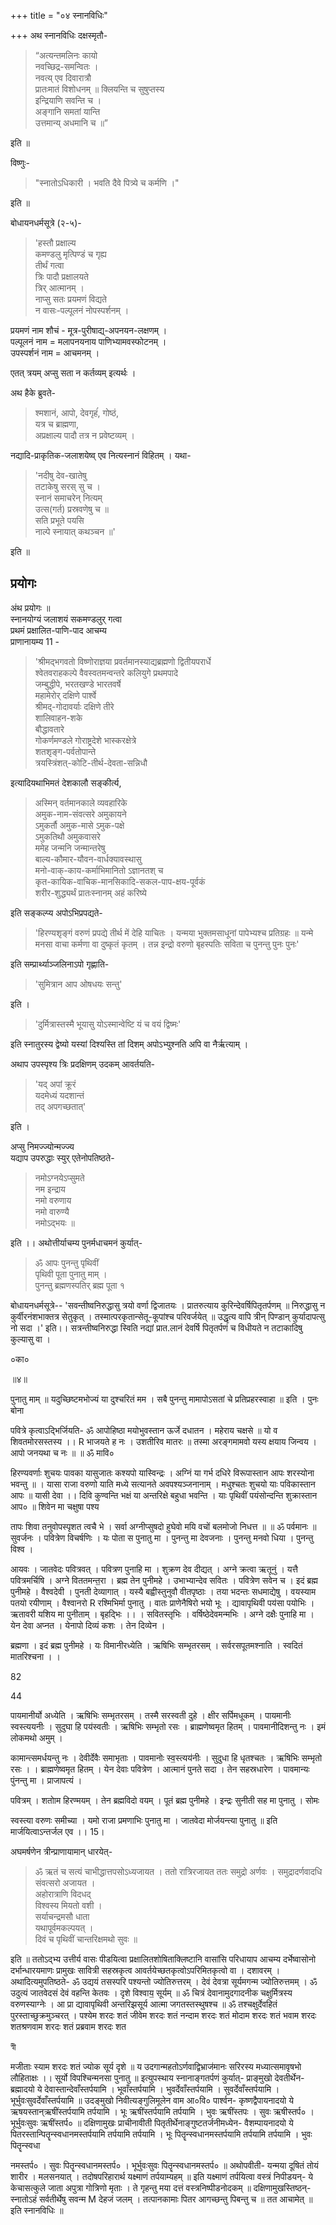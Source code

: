 +++
title = "०४ स्नानविधिः"

+++
अथ स्नानविधिः दक्षस्मृतौ- 

> “अत्यन्तमलिनः कायो  
> नवच्छिद्र-समन्वितः ।  
> नवत्य् एव दिवारात्रौ  
> प्रातःमातं विशोधनम् ॥ 
> क्लियन्ति च सुषुप्तस्य  
> इन्द्रियाणि सवन्ति च ।  
> अङ्गानि समतां यान्ति  
> उत्तमान्य् अधमानि च ॥” 

इति ॥ 

विष्णुः- 

> "स्नातोऽधिकारी । भवति दैवे पित्र्ये च कर्मणि ।" 

इति ॥ 

बोधायनधर्मसूत्रे (२-५)- 

> 'हस्तौ प्रक्षाल्य  
> कमण्डलु मृत्पिण्डं च गृह्य  
> तीर्थं गत्वा  
> त्रिः पादौ प्रक्षालयते  
> त्रिर् आत्मानम् ।  
> नाप्सु सतः प्रयमणं विद्यते  
> न वासः-पल्पूलनं नोपस्पर्शनम् । 

प्रयमणं नाम शौचं - मूत्र-पुरीषाद्य्-अपनयन-लक्षणम् ।  
पल्पूलनं नाम = मलापनयनाय पाणिभ्यामवस्फोटनम् ।  
उपस्पर्शनं नाम = आचमनम् । 

एतत् त्रयम् अप्सु सता न कर्तव्यम् इत्यर्थः । 

अथ हैके ब्रुवते- 

> श्मशानं, आपो, देवगृहंं, गोष्ठं,  
> यत्र च ब्राह्मणा,  
> अप्रक्षाल्य पादौ तत्र न प्रवेष्टव्यम् ।  

नद्यादि-प्राकृतिक-जलाशयेष्व् एव नित्यस्नानं विहितम् । यथा- 

> 'नदीषु देव-खातेषु  
> तटाकेषु सरस् सु च ।  
> स्नानं समाचरेन् नित्यम्  
> उत्स(गर्त) प्रस्रवणेषु च ॥  
> सति प्रभूते पयसि  
> नाल्पे स्नायात् कथञ्चन ॥'

इति ॥

## प्रयोगः
अंथ प्रयोगः ॥  
स्नानयोग्यं जलाशयं सकमण्डलुर् गत्वा  
प्रथमं प्रक्षालित-पाणि-पाद आचम्य  
प्राणानायम्य 11  -  

> 'श्रीमद्भगवतो विष्णोराज्ञया प्रवर्तमानस्याद्यब्रह्मणो द्वितीयपरार्धे  
> श्वेतवराहकल्पे वैवस्वतमन्वन्तरे कलियुगे प्रथमपादे  
> जम्बुद्धीपे, भरतखण्डे भारतवर्षे  
> महामेरोर् दक्षिणे पार्श्वे  
> श्रीमद्-गोदावर्याः दक्षिणे तीरे  
> शालिवाहन-शके  
> बौद्धावतारे  
> गोकर्णमण्डले गोराष्ट्रदेशे भास्करक्षेत्रे  
> शतशृङ्ग-पर्वतोपान्ते  
> त्रयस्त्रिंशत्-कोटि-तीर्थ-देवता-सन्निधौ 

इत्यादियथाभिमतं देशकालौ सङ्कीर्त्य, 

> अस्मिन् वर्तमानकाले व्यवहारिके  
> अमुक-नाम-संवत्सरे अमुकायने  
> ऽमुकर्तौ अमुक-मासे ऽमुक-पक्षे  
> ऽमुकतिथौ अमुकवासरे  
> ममेह जन्मनि जन्मान्तरेषु  
> बाल्य-कौमार-यौवन-वार्धक्यावस्थासु  
> मनो-वाक्-काय-कर्माभिमानितो ऽज्ञानतश् च  
> कृत-कायिक-वाचिक-मानसिकादि-सकल-पाप-क्षय-पूर्वकं  
> शरीर-शुद्ध्यर्थं प्रातःस्नानम् अहं करिष्ये

इति सङ्कल्प्य अपोऽभिप्रपद्यते- 

> 'हिरण्यशृङ्गं वरुणं प्रपद्ये तीर्थ में देहि याचितः । यन्मया भुक्तमसाधूनां पापेभ्यश्च प्रतिग्रहः ॥ यन्मे मनसा वाचा कर्मणा वा दुष्कृतं कृतम् । तन्न इन्द्रो वरुणो बृहस्पतिः सविता च पुनन्तु पुनः पुनः' 
> 
इति सम्प्रार्थ्याञ्जलिनाऽपो गृह्णाति- 

> 'सुमित्रान आप ओषधयः सन्तु' 

इति । 

> 'दुर्मित्रास्तस्मै भूयासु योऽस्मान्वेष्टि यं च वयं द्विष्मः' 

इति स्नातुरस्य द्वेष्यो यस्यां दिश्यस्ति तां दिशम् अपोऽभ्युश्नति अपि वा नैर्ऋत्याम् । 

अथाप उपस्पृश्य त्रिः प्रदक्षिणम् उदकम् आवर्तयति- 

> 'यद् अपां क्रूरं  
> यदमेध्यं यदशान्तं  
> तद् अपगच्छतात्' 

इति । 

अप्सु निमज्ज्योन्मज्ज्य  
यद्याप उपरुद्धाः स्युर् एतेनोपतिष्ठते- 

> नमोऽग्नयेऽप्सुमते  
> नम इन्द्राय  
> नमो वरुणाय  
> नमो वारुण्यै  
> नमोऽद्भयः ॥ 

इति ।। अथोत्तीर्याचम्य पुनर्मधाचमनं कुर्यात्- 

> ॐ आपः पुनन्तु पृथिवीं  
> पृथिवी पूता पुनातु माम्  ।  
> पुनन्तु ब्रह्मणस्पतिर् ब्रह्म पूता १ 
> 
बोधायनधर्मसूत्रे-- 'सवन्तीष्वनिरुद्धासु त्रयो वर्णा द्विजातयः । प्रातरुत्याय कुरिन्देवर्षिपितृतर्पणम् ॥ निरुद्धासु न कुर्वीरनंशभाक्तत्र सेतुकृत् । तस्मात्परकृतान्सेतू-कूपांश्च परिवर्जयेत् ॥ उद्धृत्य वापि त्रीन् पिण्डान् कुर्यादापत्सु नो सदा ।' इति।। सत्रन्तीष्वनिरुद्धा स्विति नद्यां प्रात.लानं देवर्षि पितृतर्पणं च विधीयते न तटाकादिषु कुल्यासु वा ।

०का०

॥४॥

पुनातु माम् ॥ यदुच्छिष्टमभोज्यं या दुश्चरितं मम । सबै पुनन्तु मामापोऽसतां चे प्रतिप्रहरस्वाहा ॥ इति । पुनः बोना

पवित्रे कृत्वाऽद्भिर्जियति- ॐ आपोहिष्ठा मयोभुवस्तान ऊर्जे दधातन । महेराय चक्षसे ॥ यो व शिवतमोरसस्तस्य ।। R भाजयते ह नः । उशतीरिव मातरः ॥ तस्मा अरङ्गमामवो यस्य क्षयाय जिन्वय । आपो जनयथा च नः ॥ ॥ ॐ मावि०

हिरण्यवर्णाः शुचयः पावका यासुजातः कश्यपो यास्विन्द्रः । अग्निं या गर्भ दधिरे विरूपास्तान आपः शरस्योना भवन्तु ॥ । यासा राजा वरुणो याति मध्ये सत्यानते अवपश्यञ्जनानाम् । मधुश्चतः शुचयो याः पविकास्तान आपः ॥ यासी देवा ।। दिवि कुण्वन्ति भक्षं या अन्तरिक्षे बहुधा भवन्ति । याः पृथिवीं पयंसोन्दन्ति शुक्रास्तान आप० ॥ शिवेन मा चक्षुषा पश्य

तापः शिवा तनुवोपस्पृशत त्वचै भे । सर्वा अग्नीप्सुषदो हुघेवो मयि वचों बलमोजो निधत्त ॥ ॥ ॐ पर्वमानः ॥ सुवर्जनः । पवित्रेण विचर्षणिः । यः पोता स पुनातु मा । पुनन्तु मा देवजनाः । पुनन्तु मनवो धिया । पुनन्तु विश्व ।

आयवः । जातवेदः पवित्रवत् । पवित्रण पुनाहि मा । शुक्रण देव दीद्यत् । अग्ने क्रत्वा ऋतूनुं । यत्तै पवित्रमर्चिषि । अग्ने विततमन्त॒रा । ब्रह्म तेन पुनीमहे । उभाभ्यान्देव सवितः । पवित्रेण सवेन च । इदं ब्रह्म पुनीमहे । वैश्वदेवी । पुनती देव्यागात् । यस्यै बह्वीस्तुनुवौ वीतपृष्ठाः । तया भदन्तः सधमाद्येषु । वयस्याम पतयो रयीणाम् । वैश्वानरो R रश्मिभिर्मा पुनातु । वातः प्राणेनैषिरो भयो भूः । द्यावापृथिवी पय॑सा पयोभिः । ऋतावरी यशिय मा पुनीताम् । बृहद्भिः ।। । सवितस्तृभिः । वर्षिष्ठेदेवमन्मभिः । अग्ने दक्षैः पुनाहि मा । येन देवा अप्नत । येनापो दिव्यं कशः । तेन दिव्येन ।

ब्रह्मणा । इदं ब्रह्म पुनीमहे । यः विमानीरध्येति । ऋषिभिः सम्भृतरसम् । सर्वरसपूतमश्नाति । स्वदितं मातरिश्चना । ।

82

44

पायमानीर्यो अध्येति । ऋषिभिः सम्भृतरसम् । तस्मै सरस्वती दुहे । क्षीर सर्पिमधूकम् । पायमानीः स्वस्त्ययनीः । सुदुघा हि पय॑स्वतीः । ऋषिभिः सम्भृतो रसः । ब्राह्मणेष्वमृत हितम् । पावमानीदिशन्तु नः । इमं लोकमथो अमुम् ।

कामान्त्समर्धयन्तु नः । देवीर्देवैः समाभृताः । पावमानोः स्व॒स्त्यय॑नीः । सुदुधा हि धृतश्चतः । ऋषिभिः सम्भृतो रसः । । ब्राह्मणेष्वमृत हितम् । येन देवाः पवित्रेण । आत्मानं पुनते सदा । तेन सहस्रधारेण । पावमान्यः पुंनन्तु मा । प्राजापत्यं ।

पवित्रम् । शतोाम हिरण्मयम् । तेन ब्रह्मविदो वयम् । पूतं ब्रह्म पुनीमहे । इन्द्रः सुनीती सह मा पुनातु । सोमः

स्वस्त्या वरुणः समीच्या । यमो राजा प्रमणाभिः पुनातु मा । जातवेदा मोर्जयन्त्या पुनातु ॥ इति मार्जयित्वाऽन्तर्जल एव ।। 15। 

अघमर्षणेन त्रीन्प्राणायामान् धारयेत्- 

> ॐ ऋतं च सत्यं चाभीद्धात्तपसोऽध्यजायत । ततो रात्रिरजायत ततः समुद्रो अर्णवः । 
> समुद्रादर्णवादधि संवत्सरो अजायत ।  
> अहोरात्राणि विदधद्  
> विश्वस्य मियतो वशी ।  
> सर्याचन्द्रमसौ धाता  
> यथापूर्वमकल्पयत् ।  
> दिवं च पृथिवीं चान्तरिक्षमथो सुवः ॥ 
> 
इति ॥ ततोऽद्भ्य उत्तीर्य वासः पीडयित्वा प्रक्षालितशोषिताक्लिष्टानि वासांसि परिधायाप आचम्य दर्भेष्वासोनो दर्भान्धारयमाणः प्रामुखः सावित्री सहस्रकृत्व आवर्तयेच्छतकृत्वोऽपरिमितकृत्वो वा । दशावरम् । अथादित्यमुपतिष्ठते- ॐ उद्ययं तसस्परि पश्यन्तो ज्योतिरुत्तरम् । देवं देवत्रा सूर्यमगन्म ज्योतिरुत्तमम् । ॐ उदुत्यं जातवेदसं देवं वहन्ति केतवः । दृशे विश्वाय॒ सूर्यम् ॥ ॐ चित्रं देवानामुदगादनीक चक्षुर्मित्रस्य वरुणस्याग्नेः । आ प्रा द्यावापृथिवी अन्तरिझसूर्य आत्मा जगतस्तस्थुषश्च ॥ ॐ तश्चक्षुर्देवहितं पुरस्ताच्छुक्रमुञ्चरत् । पश्येम शरदः शतं जीवेम शरदः शतं नन्दाम शरदः शतं मोदाम शरदः शतं भवाम शरदः शतश्रणवाम शरदः शतं प्रब्रवाम शरदः शत

স্বী

मजीताः स्याम शरदः शतं ज्योक सूर्य दृशे ॥ य उदगान्महतोऽर्णवाद्विभ्राज॑मानः सरिरस्य मध्यात्समावृषभो लौहिताक्षः ।। सूर्यो विपश्चिन्मनसा पुनातु ॥ इत्युपस्थाय स्नानाङ्गतर्पणं कुर्यात्- प्राङ्मुखो देवतीर्थेन- ब्रह्मादयो ये देवास्तान्देवाँस्तर्पयामि । भूवाँस्तर्पयामि । भुवर्देवाँस्तर्पयामि । सुवर्देवाँस्तर्पयामि । भूर्भुवःसुवर्देवाँस्तर्पयामि ॥ उदङ्मुखो निवीत्यङ्गुलिमूलेन वाम आ०वि० पार्श्वन- कृष्णद्वैपायनादयो ये ऋषयस्तान्ऋषींस्तर्पयामि तर्पयामि । भूः ऋषींस्तर्पयामि तर्पयामि । भुवः ऋषींस्तपः । सुवः ऋषीस्तर्प० । भूर्भुवःसुवः ऋषींस्तर्प० ॥ दक्षिणामुखः प्राचीनावीती पितृतीर्थेनाङ्गुष्टतर्जनीमध्येन- वैशम्पायनादयो ये पितरस्तान्पितॄन्स्वधानमस्तर्पयामि तर्पयामि तर्पयामि । भूः पितॄन्स्वधानमस्तर्पयामि तर्पयामि तर्पयामि । भुवः पितॄन्स्वधा

नमस्तर्प० । सुवः पितॄन्स्वधानमस्तर्प० । भूर्भुवःसुवः पितॄन्स्वधानमस्तर्प० ॥ अथोपवीती- यन्मया दूषितं तोयं शारीर । मलसनयात् । तदोषपरिहारार्थ यक्ष्माणं तर्पयाम्यहम् ॥ इति यक्ष्माणं तर्पयित्वा वस्त्रं निपीडयन्- ये केचासत्कुले जाता अपुत्रा गोत्रिणो मृताः । ते गृहन्तु मया दत्तं वस्त्रनिष्पीडनोदकम् ॥ दक्षिणामुखस्तिष्ठन्- स्नातोऽहं सर्वतीर्थेषु सवन्म M देहजं जलम् । तत्पानकामाः पितर आगच्छन्तु पिबन्तु च ॥ तत आचामेत् ॥ इति स्नानविधिः ॥
